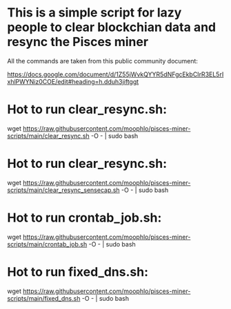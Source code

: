 # This is a simple script for lazy people to clear blockchian data and resync the Pisces miner

All the commands are taken from this public community document:

https://docs.google.com/document/d/1Z55jWvkQYYR5dNFgcEkbCIrR3EL5rIxhlPWYNiz0COE/edit#heading=h.dduh3jiftggt


# Hot to run clear_resync.sh:

wget https://raw.githubusercontent.com/moophlo/pisces-miner-scripts/main/clear_resync.sh -O - | sudo bash

# Hot to run clear_resync.sh:

wget https://raw.githubusercontent.com/moophlo/pisces-miner-scripts/main/clear_resync_sensecap.sh -O - | sudo bash


# Hot to run crontab_job.sh:

wget https://raw.githubusercontent.com/moophlo/pisces-miner-scripts/main/crontab_job.sh -O - | sudo bash


# Hot to run fixed_dns.sh:

wget https://raw.githubusercontent.com/moophlo/pisces-miner-scripts/main/fixed_dns.sh -O - | sudo bash


